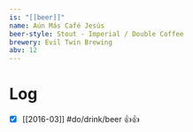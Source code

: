 ```yaml
---
is: "[[beer]]"
name: Aún Más Café Jesús
beer-style: Stout - Imperial / Double Coffee
brewery: Evil Twin Brewing
abv: 12
---
```

# Log
- [x] [[2016-03]] #do/drink/beer 👍👍
